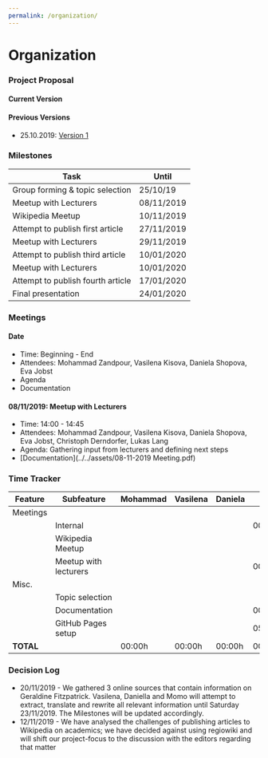 ```yaml
---
permalink: /organization/
---
```


# Organization

### Project Proposal

#### Current Version

#### Previous Versions
- 25.10.2019: [Version 1](../../assets/ProjectProposal-v1.pdf)

### Milestones

| Task | Until |
|-------|--------|
| Group forming & topic selection | 25/10/19 | DONE |
| Meetup with Lecturers | 08/11/2019 | DONE |
| Wikipedia Meetup | 10/11/2019 | DONE |
| Attempt to publish first article | 27/11/2019 | ONGOING |
| Meetup with Lecturers | 29/11/2019 | - |
| Attempt to publish third article | 10/01/2020 | - |
| Meetup with Lecturers | 10/01/2020 | - |
| Attempt to publish fourth article | 17/01/2020 | - |
| Final presentation | 24/01/2020 | - |


### Meetings
#### Date
- Time: Beginning - End
- Attendees: Mohammad Zandpour, Vasilena Kisova, Daniela Shopova, Eva Jobst
- Agenda
- Documentation

#### 08/11/2019: Meetup with Lecturers
- Time: 14:00 - 14:45
- Attendees: Mohammad Zandpour, Vasilena Kisova, Daniela Shopova, Eva Jobst, Christoph Derndorfer, Lukas Lang
- Agenda: Gathering input from lecturers and defining next steps
- [Documentation](../../assets/08-11-2019 Meeting.pdf)


###  Time Tracker

| Feature | Subfeature | Mohammad | Vasilena | Daniela | Eva |
|-------|--------|--------|--------|--------|--------|
| Meetings |
| | Internal | | | | 00:20 |
| | Wikipedia Meetup | | | | |
| | Meetup with lecturers | | | | 00:45 |
| Misc. |
| | Topic selection | | | | |
| | Documentation | | | | 00:45 |
| | GitHub Pages setup | | | | 05:00 |
| **TOTAL** | | 00:00h | 00:00h | 00:00h | 00:00h |

### Decision Log
- 20/11/2019 - We gathered 3 online sources that contain information on Geraldine Fitzpatrick. Vasilena, Daniella and Momo will attempt to extract, translate and rewrite all relevant information until Saturday 23/11/2019. The Milestones will be updated accordingly.
- 12/11/2019 - We have analysed the challenges of publishing articles to Wikipedia on academics; we have decided against using regiowiki and will shift our project-focus to the discussion with the editors regarding that matter
